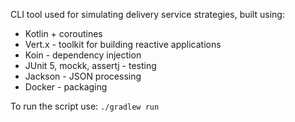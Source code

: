 CLI tool used for simulating delivery service strategies, built using:
* Kotlin + coroutines
* Vert.x - toolkit for building reactive applications
* Koin - dependency injection 
* JUnit 5, mockk, assertj - testing
* Jackson - JSON processing
* Docker - packaging

To run the script use: 
`./gradlew run`
